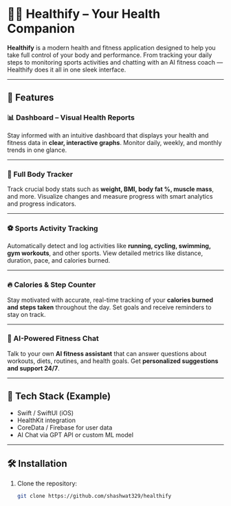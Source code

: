 # 🏋️‍♂️ Healthify – Your Health Companion

**Healthify** is a modern health and fitness application designed to help you take full control of your body and performance. From tracking your daily steps to monitoring sports activities and chatting with an AI fitness coach — Healthify does it all in one sleek interface.

---

## 🚀 Features

### 📊 Dashboard – Visual Health Reports  
Stay informed with an intuitive dashboard that displays your health and fitness data in **clear, interactive graphs**. Monitor daily, weekly, and monthly trends in one glance.

---

### 🧍 Full Body Tracker  
Track crucial body stats such as **weight, BMI, body fat %, muscle mass**, and more. Visualize changes and measure progress with smart analytics and progress indicators.

---

### ⚽ Sports Activity Tracking  
Automatically detect and log activities like **running, cycling, swimming, gym workouts**, and other sports. View detailed metrics like distance, duration, pace, and calories burned.

---

### 🔥 Calories & Step Counter  
Stay motivated with accurate, real-time tracking of your **calories burned and steps taken** throughout the day. Set goals and receive reminders to stay on track.

---

### 🤖 AI-Powered Fitness Chat  
Talk to your own **AI fitness assistant** that can answer questions about workouts, diets, routines, and health goals. Get **personalized suggestions and support 24/7**.

---

## 📱 Tech Stack (Example)
- Swift / SwiftUI (iOS)
- HealthKit integration
- CoreData / Firebase for user data
- AI Chat via GPT API or custom ML model

---

## 🛠️ Installation

1. Clone the repository:
   ```bash
   git clone https://github.com/shashwat329/healthify


